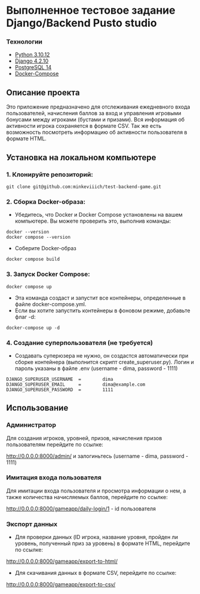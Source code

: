 # Выполненное тестовое задание Django/Backend Pusto studio
### __Технологии__
* [Python 3.10.12](https://www.python.org/doc/)
* [Django 4.2.10](https://docs.djangoproject.com/en/4.2/)
* [PostgreSQL 14](https://www.postgresql.org/docs/14/index.html)
* [Docker-Compose](https://docs.docker.com/compose/release-notes/)
## Описание проекта

Это приложение предназначено для отслеживания ежедневного входа пользователей, начисления баллов за вход и управления игровыми бонусами между игроками (бустами и призами). Вся информация об активности игрока сохраняется в формате CSV. Так же есть возможность посмотреть информацию об активности пользователя в формате HTML.

## Установка на локальном компьютере
### 1. Клонируйте репозиторий:
```
git clone git@github.com:minkeviiich/test-backend-game.git
```
### 2. Сборка Docker-образа: 
- Убедитесь, что Docker и Docker Compose установлены на вашем компьютере. Вы можете проверить это, выполнив команды:

```
docker --version
docker compose --version
```

- Соберите Docker-образ

```
docker compose build
```

### 3. Запуск Docker Compose:

```
docker compose up
```

- Эта команда создаст и запустит все контейнеры, определенные в файле docker-compose.yml.
- Если вы хотите запустить контейнеры в фоновом режиме, добавьте флаг -d:

```
docker-compose up -d
```

### 4. Создание суперпользователя (не требуется)
- Создавать суперюзера не нужно, он создастся автоматически при сборке контейнера (выполнится скрипт create_superuser.py). Логин и пароль указаны в файле .env (username - dima, password - 1111)

```
DJANGO_SUPERUSER_USERNAME  =        dima
DJANGO_SUPERUSER_EMAIL     =        dima@example.com
DJANGO_SUPERUSER_PASSWORD  =        1111
```
## Использование
### Администратор
Для создания игроков, уровней, призов, начисления призов пользователям перейдите по ссылке:

http://0.0.0.0:8000/admin/ и залогиньтесь (username - dima, password - 1111)

### Имитация входа пользователя

Для имитации входа пользователя и просмотра информации о нем, а также количества начисляемых баллов, перейдите по ссылке:

http://0.0.0.0:8000/gameapp/daily-login/1    - id пользователя

### Экспорт данных

- Для проверки данных (ID игрока, название уровня, пройден ли уровень, полученный приз за уровень) в формате HTML, перейдите по ссылке:

http://0.0.0.0:8000/gameapp/export-to-html/

- Для скачивания данных в формате CSV, перейдите по ссылке:

http://0.0.0.0:8000/gameapp/export-to-csv/
